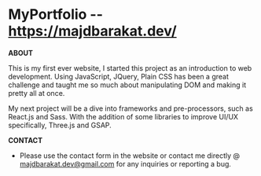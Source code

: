 # MyPortfolio -- https://majdbarakat.dev/

**ABOUT**

This is my first ever website, I started this project as an introduction to web development.
Using JavaScript, JQuery, Plain CSS has been a great challenge and taught me so much about manipulating DOM and making it pretty all at once.

My next project will be a dive into frameworks and pre-processors, such as React.js and Sass.
With the addition of some libraries to improve UI/UX specifically, Three.js and GSAP.

**CONTACT**

- Please use the contact form in the website or contact me directly @ majdbarakat.dev@gmail.com for any inquiries or reporting a bug.
